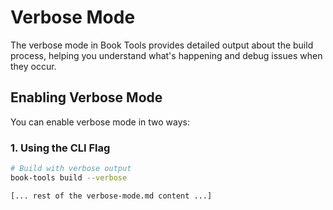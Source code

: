 # Verbose Mode

The verbose mode in Book Tools provides detailed output about the build process, helping you understand what's happening and debug issues when they occur.

## Enabling Verbose Mode

You can enable verbose mode in two ways:

### 1. Using the CLI Flag

```bash
# Build with verbose output
book-tools build --verbose

[... rest of the verbose-mode.md content ...]